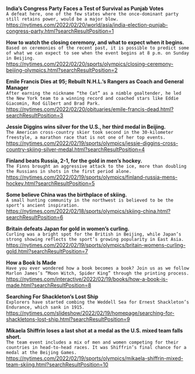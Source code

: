**India’s Congress Party Faces a Test of Survival as Punjab Votes**\
`A defeat here, one of the few states where the once-dominant party still retains power, would be a major blow.`\
https://nytimes.com/2022/02/20/world/asia/india-election-punjab-congress-party.html?searchResultPosition=1

**How to watch the closing ceremony, and what to expect when it begins.**\
`Based on ceremonies of the recent past, it is possible to predict some of what we can expect to see when the event begins at 8 p.m. on Sunday in Beijing.`\
https://nytimes.com/2022/02/20/sports/olympics/closing-ceremony-beijing-olympics.html?searchResultPosition=2

**Emile Francis Dies at 95; Rebuilt N.H.L.’s Rangers as Coach and General Manager**\
`After earning the nickname “the Cat” as a nimble goaltender, he led the New York team to a winning record and coached stars like Eddie Giacomin, Rod Gilbert and Brad Park.`\
https://nytimes.com/2022/02/20/obituaries/emile-francis-dead.html?searchResultPosition=3

**Jessie Diggins wins silver for the U.S., her third medal in Beijing.**\
`The American cross-country skier took second in the 30-kilometer freestyle, a marathon race that is not one of her top events.`\
https://nytimes.com/2022/02/19/sports/olympics/jessie-diggins-cross-country-skiing-silver-medal.html?searchResultPosition=4

**Finland beats Russia, 2-1, for the gold in men’s hockey.**\
`The Finns brought an aggressive attack to the ice, more than doubling the Russians in shots in the first period alone.`\
https://nytimes.com/2022/02/19/sports/olympics/finland-russia-mens-hockey.html?searchResultPosition=5

**Some believe China was the birthplace of skiing.**\
`A small hunting community in the northwest is believed to be the sport’s ancient inspiration.`\
https://nytimes.com/2022/02/18/sports/olympics/skiing-china.html?searchResultPosition=6

**Britain defeats Japan for gold in women’s curling.**\
`Curling was a bright spot for the British in Beijing, while Japan’s strong showing reflects the sport’s growing popularity in East Asia.`\
https://nytimes.com/2022/02/19/sports/olympics/britain-womens-curling-gold.html?searchResultPosition=7

**How a Book Is Made**\
`Have you ever wondered how a book becomes a book? Join us as we follow Marlon James’s “Moon Witch, Spider King” through the printing process.`\
https://nytimes.com/interactive/2022/02/19/books/how-a-book-is-made.html?searchResultPosition=8

**Searching For Shackleton’s Lost Ship**\
`Explorers have started combing the Weddell Sea for Ernest Shackleton’s Endurance, which sank in 1915.`\
https://nytimes.com/slideshow/2022/02/19/homepage/searching-for-shackletons-lost-ship.html?searchResultPosition=9

**Mikaela Shiffrin loses a last shot at a medal as the U.S. mixed team falls short.**\
`The team event includes a mix of men and women competing for their countries in head-to-head races. It was Shiffrin’s final chance for a medal at the Beijing Games.`\
https://nytimes.com/2022/02/19/sports/olympics/mikaela-shiffrin-mixed-team-skiing.html?searchResultPosition=10

